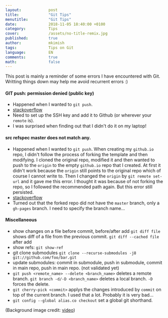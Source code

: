 ```yaml
---
layout:            post
title:             "Git Tips"
menutitle:         "Git Tips"
date:              2018-11-05 18:40:00 +0100
category:          Tips
cover:             /assets/no-title-remix.jpg
published:		   true
author:            mkimish
tags:              Tips on Git
language:          EN
comments:          true
math:			   false
---
```


This post is mainly a reminder of some errors I have encountered with Git. Writting things down may help me avoid recurrent errors :)

#### GIT push: permission denied (public key)
* Happened when I wanted to `git push`. 
* [stackoverflow](https://stackoverflow.com/questions/19660744/git-push-permission-denied-public-key)
* Need to set up the SSH key and add it to Github (or wherever your `remote` is). 
* I was surprised when finding out that I didn't do it on my laptop! 

#### src refspec master does not match any.
* Happened when I wanted to `git push`. When creating my `github.io` repo, I didn't follow the process of forking the template and then modifying. I cloned the original repo, modified it and then wanted to push to the `origin` to the empty `github.io` repo that I created. At first it didn't work because the `origin` still points to the original repo which of course I cannot write to. Then I changed the `origin` by `git remote set-url` and it gave me this error. I thought it was because of not forking the repo, so I followed the recommended path again. But this error still persisted.
* [stackoverflow](https://stackoverflow.com/questions/4181861/src-refspec-master-does-not-match-any-when-pushing-commits-in-git)
* Turned out that the forked repo did not have the `master` branch, only a `gh-pages` branch. I need to specify the branch name...

#### Miscellaneous
* show changes on a file before commit, before/after add
`git diff file` shows diff of a file from the previous commit.
`git diff --cached file` after add
* show refs: `git show-ref`
* git clone submodules
`git clone --recurse-submodules -j8 git://github.com/foo/bar.git`
* update submodules: commit in submodule, push in submodule, commit in main repo, push in main repo. (not validated yet)
* `git push <remote_name> --delete <branch_name>` deletes a remote branch. `git branch -d/-D <branch_name>` deletes a local branch. `-D` forces the delete.
* `git cherry-pick <commit>` applys the changes introduced by `commit` on top of the current branch. I used that a lot. Probably it is very bad...
* `git config --global alias.co checkout` set a global git shorthand.

(Background image credit: <a href="https://www.youtube.com/watch?v=6_yylg0J-14" target="_blank">video</a>)